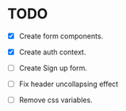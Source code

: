 # TODO

- [x] Create form components.
- [x] Create auth context.
- [ ] Create Sign up form.

- [ ] Fix header uncollapsing effect
- [ ] Remove css variables.
